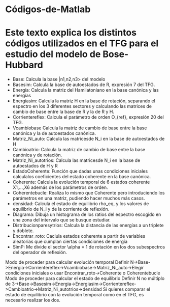 # Códigos-de-Matlab
# Este texto explica los distintos códigos utilizados en el TFG para el estudio del modelo de Bose-Hubbard
- Base: Calcula la base |n1,n2,n3> del modelo
- Basesim: Calcula la base de autoestados de R, expresión 7 del TFG.
- Energía: Calcula la matriz del Hamilatoniano en la base canónica y las energías
- Energíasim: Calcula la matriz H en la base de rotación, separando el espectro en los 3 diferentes sectores y calculando las matrices de cambio de base entre la base de R y la de R y H.
- Corrientereflex: Calcula el parámetro de orden O_{ref}, expresión 20 del TFG.
- Vcambiobase Calcula la matriz de cambio de base entre la base canónica y la de autoestados canónica.
- Matriz_Ni_auto: Calcula las matricesde N_i en la base de autoestados de H
- Cambioatrio: Calcula la matriz de cambio de base entre la base canónica y de rotación.
- Matriz_Ni_autotrios: Calcula las matricesde N_i en la base de autoestados de H y R
- EstadoCoherente: Función que dadas unas condiciones iniciales calculalos coeficientes del estado coherente en la base canónica.
- Coherente: Calcula la evolución temporal de 6 estados coherente X1,...,X6 además de los parámetros de orden.
- Coherentebucle: Realiza lo mismo que Coherente pero introduciendo los parámetros en una matriz, pudiendo hacer muchos más casos.
- densidad: Calcula el estado de equilibrio rho_eq, y los valores de equilibrio de N_i y de la corriente de reflexión.
- Diagrama: Dibuja un histograma de los ratios del espectro escogido en una zona del intervalo que se busque estudiar.
- Distribucionparesytrios: Calcula la distancia de las energías a un triplete y doblete.
- Encontrar_roto: Caclula estados coherente a partir de variables aleatorias que cumplan ciertas condiciones de energía
- SimP: Me divide el sector \alpha = 1 de rotación en los dos subespectros del operador de reflexión.

Modo de proceder para calcular evolución temporal
Definir N->Base->Energia->Corrientereflex->Vcambiobase->Matriz_Ni_auto->Elegir condiciones iniciales o usar Encontrar_roto->Coherente o Coherentebucle
Modo de proceder para calcular el estado de equilibrio
Definir N no múltiplo de 3->Base->Basesim->Energia->Energiasim->Corrientereflex->Cambioatrio->Matriz_Ni_autotrios->densidad
Si quieres comparar el estado de equilibrio con la evolución temporal como en el TFG, es necesario realizar los dos.
